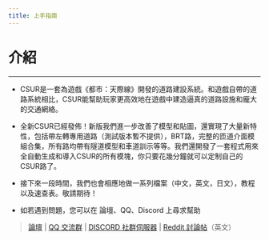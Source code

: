 ```yaml
---
title: 上手指南
---
```


# 介紹
------------------------------

* CSUR是一套為遊戲《都市：天際線》開發的道路建設系統。和遊戲自帶的道路系統相比，CSUR能幫助玩家更高效地在遊戲中建造逼真的道路設施和龐大的交通網絡。

* 全新CSUR已經發佈！新版我們進一步改善了模型和貼圖，還實現了大量新特性，包括帶左轉專用道路（測試版本暫不提供），BRT路，完整的匝道介面模組合集，所有路均帶有隧道模型和車道訓示等等。我們還開發了一套程式用來全自動生成和導入CSUR的所有模塊，你只要花幾分鐘就可以定制自己的CSUR路了。

* 接下來一段時間，我們也會相應地做一系列檔案（中文，英文，日文），教程以及速查表。敬請期待！

* 如若遇到問題，您可以在 論壇、QQ、Discord 上尋求幫助

> [論壇](https://bbs.csur.fun) | [QQ 交流群](https://jq.qq.com/?_wv=1027&k=5wOzDNM) | [DISCORD 社群伺服器](https://discord.gg/bdqu5z8) | [Reddit 討論帖](https://www.reddit.com/r/CitiesSkylinesModding/comments/d8y4xo/csur_automated_creation_of_road_assets_with/)（英文）
